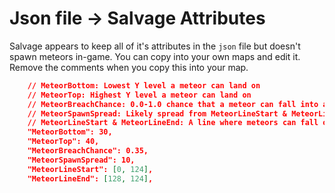 # Json file → Salvage Attributes

Salvage appears to keep all of it's attributes in the `json` file but doesn't spawn meteors in-game. You can copy into your own maps and edit it. Remove the comments when you copy this into your map.

```json
    // MeteorBottom: Lowest Y level a meteor can land on
    // MeteorTop: Highest Y level a meteor can land on
    // MeteorBreachChance: 0.0-1.0 chance that a meteor can fall into and destroy ground. Never goes below MeteorBottom
    // MeteorSpawnSpread: Likely spread from MeteorLineStart & MeteorLineEnd
    // MeteorLineStart & MeteorLineEnd: A line where meteors can fall on
    "MeteorBottom": 30,
    "MeteorTop": 40,
	"MeteorBreachChance": 0.35,
	"MeteorSpawnSpread": 10,
	"MeteorLineStart": [0, 124],
	"MeteorLineEnd": [128, 124],
```